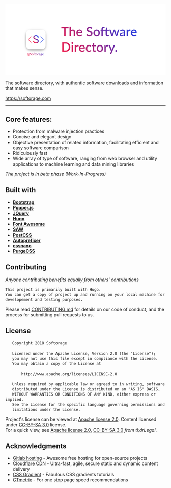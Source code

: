 <p align="center">
<img src="/source/images/Cover photo-NoBG.png?raw=true" alt="Softorage Banner Image">
</p>

The software directory, with authentic software downloads and information that makes sense.  

https://softorage.com

---

## Core features:
* Protection from malware injection practices
* Concise and elegant design
* Objective presentation of related information, facilitating efficient and easy software comparison
* Ridiculously fast
* Wide array of type of software, ranging from web browser and utility applications to machine learning and data mining libraries
  
_The project is in beta phase (Work-In-Progress)_


## Built with

* [__Bootstrap__](https://getbootstrap.com/)
* [__Popper.js__](https://popper.js.org/)
* [__JQuery__](https://jquery.com/)
* [__Hugo__](https://gohugo.io/)
* [__Font Awesome__](https://fontawesome.com/)
* [__SAW__](https://gitlab.com/Softorage/saw)
* [__PostCSS__](https://postcss.org/)
* [__Autoprefixer__](https://github.com/postcss/autoprefixer)
* [__cssnano__](https://cssnano.co/)
* [__PurgeCSS__](https://purgecss.com/)
<!-- * loadCSS : yet to be implemented -->

## Contributing

_Anyone contributing benefits equally from others' contributions_  

```
This project is primarily built with Hugo.
You can get a copy of project up and running on your local machine for developement and testing purposes.
```
  
Please read [CONTRIBUTING.md](https://softorage.com/contributing) for details on our code of conduct, and the process for submitting pull requests to us.

## License

```
   Copyright 2018 Softorage

   Licensed under the Apache License, Version 2.0 (the "License");
   you may not use this file except in compliance with the License.
   You may obtain a copy of the License at

       http://www.apache.org/licenses/LICENSE-2.0

   Unless required by applicable law or agreed to in writing, software
   distributed under the License is distributed on an "AS IS" BASIS,
   WITHOUT WARRANTIES OR CONDITIONS OF ANY KIND, either express or implied.
   See the License for the specific language governing permissions and
   limitations under the License.
```

Project's license can be viewed at [Apache license 2.0](LICENSE). Content licensed under [CC-BY-SA 3.0](https://creativecommons.org/licenses/by-sa/3.0/legalcode/) license.  
For a quick view, see [Apache license 2.0](https://tldrlegal.com/license/apache-license-2.0-(apache-2.0)), [CC-BY-SA 3.0](https://tldrlegal.com/license/creative-commons-attribution-(cc)) _from tl;drLegal_.

## Acknowledgments

* [Gitlab hosting](https://about.gitlab.com/product/pages/) - Awesome free hosting for open-source projects
* [Cloudflare CDN](https://www.cloudflare.com/cdn/) - Ultra-fast, agile, secure static and dynamic content delivery
* [CSS Gradient](https://cssgradient.io/) - Fabulous CSS gradients tutorials
* [GTmetrix](https://gtmetrix.com/) - For one stop page speed recommendations
<!-- * [Wikimedia Commons](https://commons.wikimedia.org/wiki/Main_Page) - A hundred thanks for [allowing inline linking](https://commons.wikimedia.org/wiki/Commons:Reusing_content_outside_Wikimedia/technical#Hotlinking) -->
<!-- * list.js - Super smart searches -->
<!-- * forwardemail.com - Custom email hosting -->
